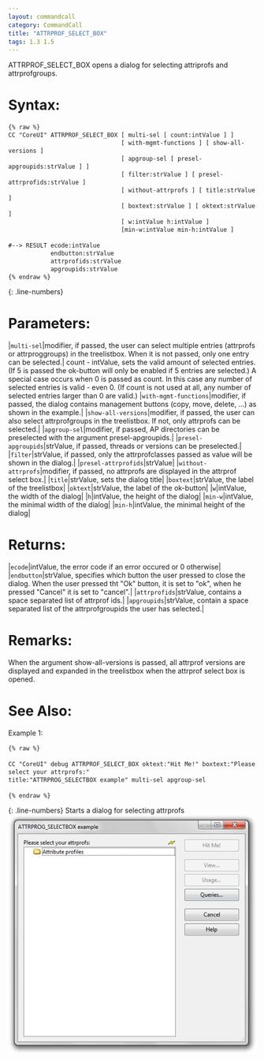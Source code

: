 ```yaml
---
layout: commandcall
category: CommandCall
title: "ATTRPROF_SELECT_BOX"
tags: 1.3 1.5
---
```


ATTRPROF_SELECT_BOX opens a dialog for selecting attriprofs and attrprofgroups.

# Syntax:  

```adoscript
{% raw %}
CC "CoreUI" ATTRPROF_SELECT_BOX	[ multi-sel [ count:intValue ] ] 
								[ with-mgmt-functions ] [ show-all-versions ] 
								[ apgroup-sel [ presel-apgroupids:strValue ] ] 
								[ filter:strValue ] [ presel-attrprofids:strValue ] 
								[ without-attrprofs ] [ title:strValue ] 
								[ boxtext:strValue ] [ oktext:strValue ]  
								[ w:intValue h:intValue ] 
								[min-w:intValue min-h:intValue ]

#--> RESULT ecode:intValue 
			endbutton:strValue 
			attrprofids:strValue 
			apgroupids:strValue
{% endraw %}
```
{: .line-numbers}

# Parameters:  

|`multi-sel`|modifier, if passed, the user can select multiple entries (attrprofs or attrproggroups) in the treelistbox. When it is not passed, only one entry can be selected.|
count - intValue, sets the valid amount of selected entries. (If 5 is passed the ok-button will only be enabled if 5 entries are selected.) A special case occurs when 0 is passed as count. In this case any number of selected entries is valid - even 0. (If count is not used at all, any number of selected entries larger than 0 are valid.)
|`with-mgmt-functions`|modifier, if passed, the dialog contains management buttons (copy, move, delete, ...) as shown in the example.|
|`show-all-versions`|modifier, if passed, the user can also select attrprofgroups in the treelistbox. If not, only attrprofs can be selected.|
|`apgroup-sel`|modifier, if passed, AP directories can be preselected with the argument presel-apgroupids.|
|`presel-apgroupids`|strValue, if passed, threads or versions can be preselected.|
|`filter`|strValue, if passed, only the attrprofclasses passed as value will be shown in the dialog.|
|`presel-attrprofids`|strValue|
|`without-attrprofs`|modifier, if passed, no attrprofs are displayed in the attrprof select box.|
|`title`|strValue, sets the dialog title|
|`boxtext`|strValue, the label of the treelistbox|
|`oktext`|strValue, the label of the ok-button|
|`w`|intValue, the width of the dialog|
|`h`|intValue, the height of the dialog|
|`min-w`|intValue, the minimal width of the dialog|
|`min-h`|intValue, the minimal height of the dialog|

# Returns:  

|`ecode`|intValue, the error code if an error occured or 0 otherwise|
|`endbutton`|strValue, specifies which button the user pressed to close the dialog. When the user pressed tht "Ok" button, it is set to "ok", when he pressed "Cancel" it is set to "cancel".|
|`attrprofids`|strValue, contains a space separated list of attrprof ids.|
|`apgroupids`|strValue, contain a space separated list of the attrprofgroupids the user has selected.|

# Remarks:

When the argument show-all-versions is passed, all attrprof versions are displayed and expanded in the treelistbox when the attrprof select box is opened.

# See Also:  



Example 1:

```adoscript
{% raw %}

CC "CoreUI" debug ATTRPROF_SELECT_BOX oktext:"Hit Me!" boxtext:"Please select your attrprofs:"
title:"ATTRPROG_SELECTBOX example" multi-sel apgroup-sel

{% endraw %}
```
{: .line-numbers}
Starts a dialog for selecting attrprofs  
![](/images/ATTRPROF_SELECT_BOX.png)

